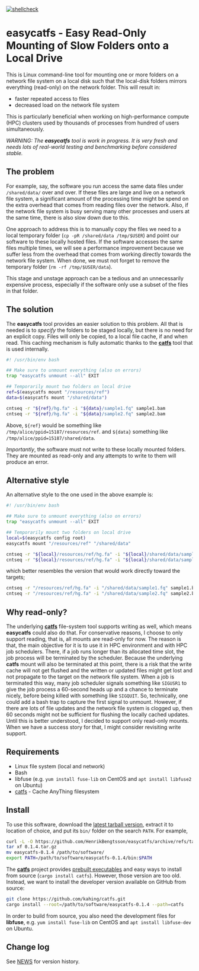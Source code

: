 [![shellcheck](https://github.com/HenrikBengtsson/easycatfs/actions/workflows/shellcheck.yml/badge.svg)](https://github.com/HenrikBengtsson/easycatfs/actions/workflows/shellcheck.yml)

# easycatfs - Easy Read-Only Mounting of Slow Folders onto a Local Drive

This is Linux command-line tool for mounting one or more folders on a
network file system on a local disk such that the local-disk folders
mirrors everything (read-only) on the network folder.  This will
result in:

 * faster repeated access to files
 * decreased load on the network file system

This is particularly beneficial when working on high-performance
compute (HPC) clusters used by thousands of processes from hundred of
users simultaneously.

_WARNING: The **easycatfs** tool is work in progress. It is very
fresh and needs lots of real-world testing and benchmarking before
considered stable._


## The problem

For example, say, the software you run access the same data files
under `/shared/data/` over and over.  If these files are large and
live on a network file system, a significant amount of the processing
time might be spend on the extra overhead that comes from reading
files over the network.  Also, if the network file system is busy
serving many other processes and users at the same time, there is also
slow down due to this.

One approach to address this is to manually copy the files we need to
a local temporary folder (`cp -pR /shared/data /tmp/$USER`) and point
our software to these locally hosted files.  If the software accesses
the same files multiple times, we will see a performance improvement
because we suffer less from the overhead that comes from working
directly towards the network file system. When done, we must not
forget to remove the temporary folder (`rm -rf /tmp/$USER/data`).

This stage and unstage approach can be a tedious and an unnecessarily
expensive process, especially if the software only use a subset of the
files in that folder.


## The solution

The **easycatfs** tool provides an easier solution to this problem.
All that is needed is to _specify_ the folders to be staged locally,
but there is no need for an explicit copy.  Files will only be copied,
to a local file cache, if and when read.  This caching mechanism is
fully automatic thanks to the **[catfs]** tool that is used
internally.

```sh
#! /usr/bin/env bash

## Make sure to unmount everything (also on errors)
trap "easycatfs unmount --all" EXIT

## Temporarily mount two folders on local drive
ref=$(easycatfs mount "/resources/ref")
data=$(easycatfs mount "/shared/data")

cntseq -r "${ref}/hg.fa" -i "${data}/sample1.fq" sample1.bam
cntseq -r "${ref}/hg.fa" -i "${data}/sample2.fq" sample2.bam
```

Above, `${ref}` would be something like
`/tmp/alice/ppid=15187/resources/ref`. and `${data}` something like
`/tmp/alice/ppid=15187/shared/data`.

_Importantly_, the software must not write to these locally mounted
folders.  They are mounted as read-only and any attempts to write to
them will produce an error.


## Alternative style

An alternative style to the one used in the above example is:

```sh
#! /usr/bin/env bash

## Make sure to unmount everything (also on errors)
trap "easycatfs unmount --all" EXIT

## Temporarily mount two folders on local drive
local=$(easycatfs config root)
easycatfs mount "/resources/ref" "/shared/data"

cntseq -r "${local}/resources/ref/hg.fa" -i "${local}/shared/data/sample1.fq" sample1.bam
cntseq -r "${local}/resources/ref/hg.fa" -i "${local}/shared/data/sample2.fq" sample2.bam
```

which better resembles the version that would work directly toward the targets;

```sh
cntseq -r "/resources/ref/hg.fa" -i "/shared/data/sample1.fq" sample1.bam
cntseq -r "/resources/ref/hg.fa" -i "/shared/data/sample2.fq" sample2.bam
```


## Why read-only?

The underlying **[catfs]** file-system tool supports writing as well,
which means **easycatfs** could also do that.  For conservative
reasons, I choose to only support reading, that is, all mounts are
read-only for now.  The reason is that, the main objective for it is
to use it in HPC environment and with HPC job schedulers.  There, if a
job runs longer than its allocated time slot, the job process will be
terminated by the scheduler.  Because the underlying **catfs** mount
will also be terminated at this point, there is a risk that the write
cache will not get flushed and the written or updated files might get
lost and not propagate to the target on the network file system.  When
a job is terminated this way, many job scheduler signals something
like `SIGUSR1` to give the job process a 60-second heads up and a
chance to terminate nicely, before being killed with something like
`SIGQUIT`.  So, technically, one could add a bash trap to capture the
first signal to unmount.  However, if there are lots of file updates
and the network file system is clogged up, then 60 seconds might not
be sufficient for flushing the locally cached updates.  Until this is
better understood, I decided to support only read-only mounts.  When
we have a success story for that, I might consider revisiting write
support.


## Requirements

* Linux file system (local and network)
* Bash
* libfuse (e.g. `yum install fuse-lib` on CentOS and `apt install libfuse2` on Ubuntu)
* [catfs] - Cache AnyThing filesystem


## Install

To use this software, download the [latest tarball
version](https://github.com/HenrikBengtsson/easycatfs/tags), extract
it to location of choice, and put its `bin/` folder on the search
`PATH`.  For example,

```sh
curl -L -O https://github.com/HenrikBengtsson/easycatfs/archive/refs/tags/0.1.4.tar.gz
tar xf 0.1.4.tar.gz
mv easycatfs-0.1.4 /path/to/software/
export PATH=/path/to/software/easycatfs-0.1.4/bin:$PATH
```

The **[catfs]** project provides [prebuilt executables](https://github.com/kahing/catfs/releases) and easy ways to install from source (`cargo install catfs`).  However, those version are too old.  Instead, we want to install the developer version available on GitHub from source:

```sh
git clone https://github.com/kahing/catfs.git
cargo install --root=/path/to/software/easycatfs-0.1.4 --path=catfs
```

In order to build from source, you also need the development files for **libfuse**, e.g. `yum install fuse-lib` on CentOS and `apt install libfuse-dev` on Ubuntu.


## Change log

See [NEWS](NEWS.md) for version history.


[catfs]: https://github.com/kahing/catfs
